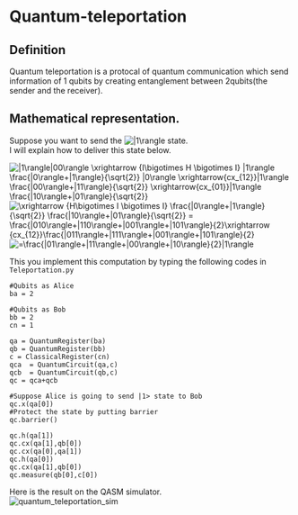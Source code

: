 # Quantum-teleportation

## Definition  
Quantum teleportation is a protocal of quantum communication which send information of 1 qubits by creating entanglement between 2qubits(the sender and the receiver).  

## Mathematical representation.   
Suppose you want to send the <img src="https://latex.codecogs.com/gif.latex?|1\rangle" title="|1\rangle" /> state.  
I will explain how to deliver this state below.  

<img src="https://latex.codecogs.com/gif.latex?|1\rangle|00\rangle&space;\xrightarrow&space;{I\bigotimes&space;H&space;\bigotimes&space;I}&space;|1\rangle&space;\frac{|0\rangle&plus;|1\rangle}{\sqrt{2}}&space;|0\rangle&space;\xrightarrow{cx_{12}}|1\rangle&space;\frac{|00\rangle&plus;|11\rangle}{\sqrt{2}}&space;\xrightarrow{cx_{01}}|1\rangle&space;\frac{|10\rangle&plus;|01\rangle}{\sqrt{2}}" title="|1\rangle|00\rangle \xrightarrow {I\bigotimes H \bigotimes I} |1\rangle \frac{|0\rangle+|1\rangle}{\sqrt{2}} |0\rangle \xrightarrow{cx_{12}}|1\rangle \frac{|00\rangle+|11\rangle}{\sqrt{2}} \xrightarrow{cx_{01}}|1\rangle \frac{|10\rangle+|01\rangle}{\sqrt{2}}" />  

<img src="https://latex.codecogs.com/gif.latex?\xrightarrow&space;{H\bigotimes&space;I&space;\bigotimes&space;I}&space;\frac{|0\rangle&plus;|1\rangle}{\sqrt{2}}&space;\frac{|10\rangle&plus;|01\rangle}{\sqrt{2}}&space;=&space;\frac{|010\rangle&plus;|110\rangle&plus;|001\rangle&plus;|101\rangle}{2}\xrightarrow&space;{cx_{12}}\frac{|011\rangle&plus;|111\rangle&plus;|001\rangle&plus;|101\rangle}{2}" title="\xrightarrow {H\bigotimes I \bigotimes I} \frac{|0\rangle+|1\rangle}{\sqrt{2}} \frac{|10\rangle+|01\rangle}{\sqrt{2}} = \frac{|010\rangle+|110\rangle+|001\rangle+|101\rangle}{2}\xrightarrow {cx_{12}}\frac{|011\rangle+|111\rangle+|001\rangle+|101\rangle}{2}" />  

<img src="https://latex.codecogs.com/gif.latex?=\frac{|01\rangle&plus;|11\rangle&plus;|00\rangle&plus;|10\rangle}{2}|1\rangle" title="=\frac{|01\rangle+|11\rangle+|00\rangle+|10\rangle}{2}|1\rangle" />  

This you implement this computation by typing the following codes in `Teleportation.py`  

```
#Qubits as Alice	
ba = 2

#Qubits as Bob
bb = 2
cn = 1

qa = QuantumRegister(ba)
qb = QuantumRegister(bb)
c = ClassicalRegister(cn)
qca  = QuantumCircuit(qa,c)
qcb  = QuantumCircuit(qb,c)
qc = qca+qcb

#Suppose Alice is going to send |1> state to Bob
qc.x(qa[0])
#Protect the state by putting barrier
qc.barrier()

qc.h(qa[1])
qc.cx(qa[1],qb[0])
qc.cx(qa[0],qa[1])
qc.h(qa[0])
qc.cx(qa[1],qb[0])
qc.measure(qb[0],c[0])
```   

Here is the result on the QASM simulator.  
![quantum_teleportation_sim](https://user-images.githubusercontent.com/45162150/50746950-cc9f2980-1274-11e9-8899-fb46e81c3c39.png)


